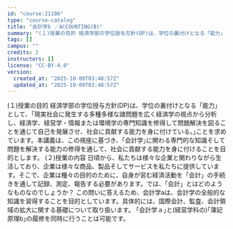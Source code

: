 ```yaml
---
id: "course:21106"
type: "course-catalog"
title: "会計学b ／ACCOUNTING(B)"
summary: "(１)授業の目的 経済学部の学位授与方針(DP)は、学位の裏付けとなる「能力」として、｢現実社会に発生する多種多様な諸問題を広く経済学の視点から分析し、経済学、経営学・情報または環境学の専門知識を修得して問題解決を図ることを通じて自己を発展…"
tags: []
campus: ""
credits: 2
instructors: []
license: "CC-BY-4.0"
version:
  created_at: "2025-10-09T03:48:57Z"
  updated_at: "2025-10-09T03:48:57Z"
---
```

(１)授業の目的 経済学部の学位授与方針(DP)は、学位の裏付けとなる「能力」として、｢現実社会に発生する多種多様な諸問題を広く経済学の視点から分析し、経済学、経営学・情報または環境学の専門知識を修得して問題解決を図ることを通じて自己を発展させ、社会に貢献する能力を身に付けている。｣ことを求めています。本講義は、この視座に基づき、｢会計学｣に関わる専門的な知識そして問題を解決する能力の修得を通して、社会に貢献する能力を身に付けることを目的とします。 (２)授業の内容 日頃から、私たちは様々な企業と関わりながら生活しており、企業は様々な商品、製品そしてサービスを私たちに提供しています。そこで、企業は種々の目的のために、自身が営む経済活動を「会計」の手続きを通して記録、測定、報告する必要があります。では、「会計」とはどのようなものなのでしょうか？ この問いに答えるため、会計学aは、会計学の全般的な知識を習得することを目的としています。具体的には、国際会計、監査、会計領域の拡大に関する基礎について取り扱います。 ｢会計学ａ｣と(経営学科の)｢簿記原理b｣の履修を同時に行うことは可能です。
